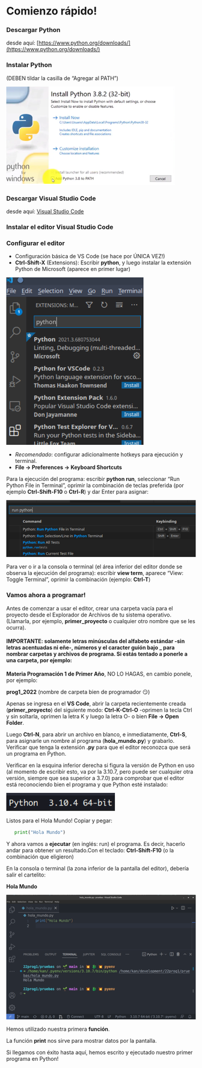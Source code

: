 # Comienzo rápido!

### Descargar Python

desde aquí: [https://www.python.org/downloads/](https://www.python.org/downloads/)

### Instalar Python

(DEBEN tildar la casilla de “Agregar al PATH”)

![](img/win_ins.png)

### Descargar Visual Studio Code

desde aquí: [Visual Studio Code](https://code.visualstudio.com/download)

### Instalar el editor **Visual Studio Code**
   
### Configurar el editor

- Configuración básica de VS Code (se hace por ÚNICA VEZ!)
- **Ctrl-Shift-X** (Extensions): Escribir **python**, y luego instalar la extensión Python de Microsoft (aparece en primer lugar)
  
![](img/vsc_ext.png)

- *Recomendado*: configurar adicionalmente hotkeys para ejecución y terminal.
- **File -> Preferences -> Keyboard Shortcuts**

Para la ejecución del programa: escribir **python run**, seleccionar “Run Python File in Terminal”, oprimir la combinación de teclas preferida (por ejemplo **Ctrl-Shift-F10** o **Ctrl-R**) y dar Enter para asignar:

![](img/vsc_ks1.png)

Para ver o ir a la consola o terminal (el área inferior del editor donde se observa la ejecución del programa): escribir **view term**, aparece “View: Toggle Terminal”, oprimir la combinación (ejemplo: **Ctrl-T**)

### Vamos ahora a programar!

Antes de comenzar a usar el editor, crear una carpeta vacía para el proyecto desde el Explorador de Archivos de tu sistema operativo. (Llamarla, por ejemplo, **primer_proyecto** o cualquier otro nombre que se les ocurra).

#### IMPORTANTE: solamente letras minúsculas del alfabeto estándar -sin letras acentuadas ni eñe-, números y el caracter guión bajo **_** para nombrar carpetas y archivos de programa. Si estás tentado a ponerle a una carpeta, por ejemplo:

**Materia Programación 1 de Primer Año**, NO LO HAGAS, en cambio ponele, por ejemplo:

**prog1_2022** (nombre de carpeta bien de programador 😏)

Apenas se ingresa en el **VS Code**, abrir la carpeta recientemente creada (**primer_proyecto**) del siguiente modo: **Ctrl-K-Ctrl-O** -oprimen la tecla Ctrl y sin soltarla, oprimen la letra K y luego la letra O- o bien **File -> Open Folder**.

Luego **Ctrl-N**, para abrir un archivo en blanco, e inmediatamente, **Ctrl-S**, para asignarle un nombre al programa (**hola_mundo.py**) y grabarlo. Verificar que tenga la extensión **.py** para que el editor reconozca que será un programa en Python.

Verificar en la esquina inferior derecha si figura la versión de Python en uso (al momento de escribir esto, va por la 3.10.7, pero puede ser cualquier otra versión, siempre que sea superior a 3.7.0) para comprobar que el editor está reconociendo bien el programa y que Python esté instalado:

![](img/vsc_pyv.png)

Listos para el Hola Mundo!
Copiar y pegar:

```py
   print("Hola Mundo")
```

Y ahora vamos a **ejecutar** (en inglés: run) el programa. Es decir, hacerlo andar para obtener un resultado.Con el teclado: **Ctrl-Shift-F10** (o la combinación que eligieron)

En la consola o terminal (la zona inferior de la pantalla del editor),
debería salir el cartelito:

**Hola Mundo**

![](img/hola_mundo.png)

Hemos utilizado nuestra primera **función**.

La función **print** nos sirve para mostrar datos por la pantalla.

Si llegamos con éxito hasta aquí, hemos escrito y ejecutado nuestro primer
programa en Python!
